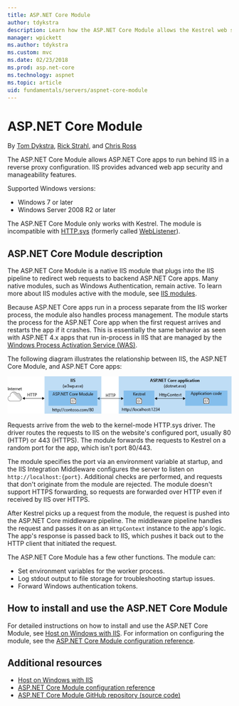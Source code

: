 ```yaml
---
title: ASP.NET Core Module
author: tdykstra
description: Learn how the ASP.NET Core Module allows the Kestrel web server to use IIS or IIS Express as a reverse proxy server.
manager: wpickett
ms.author: tdykstra
ms.custom: mvc
ms.date: 02/23/2018
ms.prod: asp.net-core
ms.technology: aspnet
ms.topic: article
uid: fundamentals/servers/aspnet-core-module
---
```

# ASP.NET Core Module

By [Tom Dykstra](https://github.com/tdykstra), [Rick Strahl](https://github.com/RickStrahl), and [Chris Ross](https://github.com/Tratcher) 

The ASP.NET Core Module allows ASP.NET Core apps to run behind IIS in a reverse proxy configuration. IIS provides advanced web app security and manageability features.

Supported Windows versions:

* Windows 7 or later
* Windows Server 2008 R2 or later

The ASP.NET Core Module only works with Kestrel. The module is incompatible with [HTTP.sys](xref:fundamentals/servers/httpsys) (formerly called [WebListener](xref:fundamentals/servers/weblistener)).

## ASP.NET Core Module description

The ASP.NET Core Module is a native IIS module that plugs into the IIS pipeline to redirect web requests to backend ASP.NET Core apps. Many native modules, such as Windows Authentication, remain active. To learn more about IIS modules active with the module, see [IIS modules](xref:host-and-deploy/iis/modules).

Because ASP.NET Core apps run in a process separate from the IIS worker process, the module also handles process management. The module starts the process for the ASP.NET Core app when the first request arrives and restarts the app if it crashes. This is essentially the same behavior as seen with ASP.NET 4.x apps that run in-process in IIS that are managed by the [Windows Process Activation Service (WAS)](/iis/manage/provisioning-and-managing-iis/features-of-the-windows-process-activation-service-was).

The following diagram illustrates the relationship between IIS, the ASP.NET Core Module, and ASP.NET Core apps:

![ASP.NET Core Module](aspnet-core-module/_static/ancm.png)

Requests arrive from the web to the kernel-mode HTTP.sys driver. The driver routes the requests to IIS on the website's configured port, usually 80 (HTTP) or 443 (HTTPS). The module forwards the requests to Kestrel on a random port for the app, which isn't port 80/443.

The module specifies the port via an environment variable at startup, and the IIS Integration Middleware configures the server to listen on `http://localhost:{port}`. Additional checks are performed, and requests that don't originate from the module are rejected. The module doesn't support HTTPS forwarding, so requests are forwarded over HTTP even if received by IIS over HTTPS.

After Kestrel picks up a request from the module, the request is pushed into the ASP.NET Core middleware pipeline. The middleware pipeline handles the request and passes it on as an `HttpContext` instance to the app's logic. The app's response is passed back to IIS, which pushes it back out to the HTTP client that initiated the request.

The ASP.NET Core Module has a few other functions. The module can:

* Set environment variables for the worker process.
* Log stdout output to file storage for troubleshooting startup issues.
* Forward Windows authentication tokens.

## How to install and use the ASP.NET Core Module

For detailed instructions on how to install and use the ASP.NET Core Module, see [Host on Windows with IIS](xref:host-and-deploy/iis/index). For information on configuring the module, see the [ASP.NET Core Module configuration reference](xref:host-and-deploy/aspnet-core-module).

## Additional resources

* [Host on Windows with IIS](xref:host-and-deploy/iis/index)
* [ASP.NET Core Module configuration reference](xref:host-and-deploy/aspnet-core-module)
* [ASP.NET Core Module GitHub repository (source code)](https://github.com/aspnet/AspNetCoreModule)
